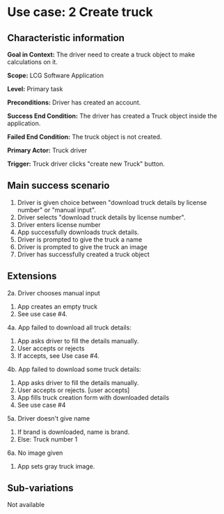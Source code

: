 # Use case: 2 Create truck

## Characteristic information
__Goal in Context:__ The driver need to create a truck object to make calculations on it.

__Scope:__ LCG Software Application

__Level:__ Primary task

__Preconditions:__ Driver has created an account.

__Success End Condition:__ The driver has created a Truck object inside the application.

__Failed End Condition:__ The truck object is not created.

__Primary Actor:__ Truck driver

__Trigger:__ Truck driver clicks "create new Truck" button.

## Main success scenario
1. Driver is given choice between "download truck details by license number" or "manual input".
2. Driver selects "download truck details by license number".
3. Driver enters license number
4. App successfully downloads truck details.
5. Driver is prompted to give the truck a name
6. Driver is prompted to give the truck an image
7. Driver has successfully created a truck object

## Extensions
2a. Driver chooses manual input
1. App creates an empty truck
2. See use case #4.

4a. App failed to download all truck details:
1. App asks driver to fill the details manually.
2. User accepts or rejects
2. If accepts, see Use case #4.

4b. App failed to download some truck details:
1. App asks driver to fill the details manually.
2. User accepts or rejects. [user accepts]
3. App fills truck creation form with downloaded details
4. See use case #4

5a. Driver doesn't give name
1. If brand is downloaded, name is brand.
2. Else: Truck number 1

6a. No image given
1. App sets gray truck image.

## Sub-variations
Not available